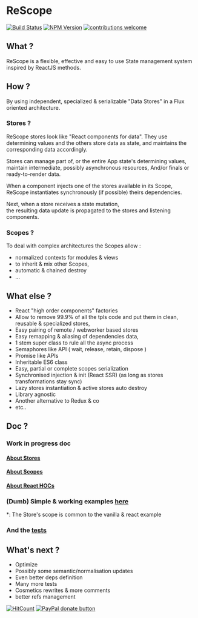 # ReScope

[![Build Status](https://travis-ci.org/CaipiLabs/ReScope.svg?branch=master)](https://travis-ci.org/CaipiLabs/ReScope)
[![NPM Version](https://badge.fury.io/js/rescope.svg?style=flat)](https://npmjs.org/package/rescope)
[![contributions welcome](https://img.shields.io/badge/contributions-welcome-brightgreen.svg?style=flat)](#)


## What ?

ReScope is a flexible, effective and easy to use State management system inspired by ReactJS methods.

## How ?

By using independent, specialized & serializable "Data Stores" in a Flux oriented architecture.

### Stores ?

ReScope stores look like "React components for data".
They use determining values and the others store data as state,
and maintains the corresponding data accordingly.

Stores can manage part of, or the entire App state's determining values,
maintain intermediate, possibly asynchronous resources,
And/or finals or ready-to-render data.

When a component injects one of the stores available in its Scope, <br>
ReScope instantiates synchronously (if possible) theirs dependencies. <br>

Next, when a store receives a state mutation, <br>
the resulting data update is propagated to the stores and listening components.

### Scopes ?

To deal with complex architectures the Scopes allow :
- normalized contexts for modules & views
- to inherit & mix other Scopes,
- automatic & chained destroy
- ...

## What else ?

- React "high order components" factories
- Allow to remove 99.9% of all the tpls code and put them in clean, reusable & specialized stores,
- Easy pairing of remote / webworker based stores
- Easy remapping & aliasing of dependencies data,
- 1 stem super class to rule all the async process
- Semaphores like API ( wait, release, retain, dispose )
- Promise like APIs
- Inheritable ES6 class
- Easy, partial or complete scopes serialization
- Synchronised injection & init (React SSR) (as long as stores transformations stay sync)
- Lazy stores instantiation & active stores auto destroy
- Library agnostic
- Another alternative to Redux & co
- etc..

## Doc ?

### Work in progress doc

#### [About Stores](doc/Store.md)
#### [About Scopes](doc/Scope.md)
#### [About React HOCs](doc/React.md)

### (Dumb) Simple \& working examples [here](src/examples)

\*: The Store's scope is common to the vanilla & react example

### And the [tests](test/Rescope.test.js)

## What's next ?

- Optimize
- Possibly some semantic/normalisation updates
- Even better deps definition
- Many more tests
- Cosmetics rewrites & more comments
- better refs management

[![HitCount](http://hits.dwyl.io/caipilabs/Caipilabs/rescope.svg)](http://hits.dwyl.io/caipilabs/Caipilabs/rescope)
<span class="badge-paypal"><a href="https://www.paypal.com/cgi-bin/webscr?cmd=_s-xclick&hosted_button_id=VWKR3TWQ2U2AC" title="Donate to this project using Paypal"><img src="https://img.shields.io/badge/paypal-donate-yellow.svg" alt="PayPal donate button" /></a></span>

